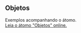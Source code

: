 ## Objetos

Exemplos acompanhando o átomo.  
[Leia o átomo "Objetos" online.](https://stepik.org/lesson/350626/step/1)